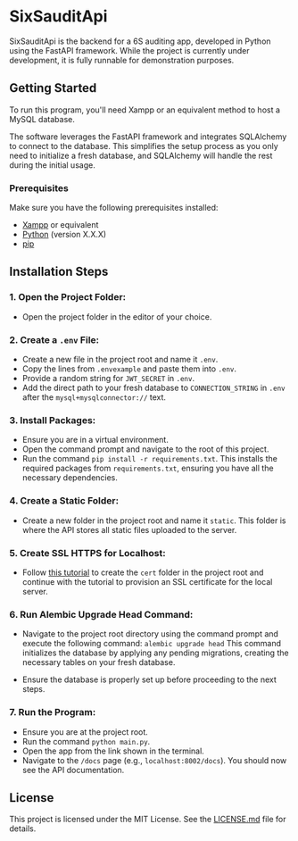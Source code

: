 # SixSauditApi

SixSauditApi is the backend for a 6S auditing app, developed in Python using the FastAPI framework. While the project is currently under development, it is fully runnable for demonstration purposes.

## Getting Started

To run this program, you'll need Xampp or an equivalent method to host a MySQL database.

The software leverages the FastAPI framework and integrates SQLAlchemy to connect to the database. This simplifies the setup process as you only need to initialize a fresh database, and SQLAlchemy will handle the rest during the initial usage.

### Prerequisites

Make sure you have the following prerequisites installed:

- [Xampp](https://www.apachefriends.org/index.html) or equivalent
- [Python](https://www.python.org/downloads/) (version X.X.X)
- [pip](https://pip.pypa.io/en/stable/installation/)

## Installation Steps

### 1. Open the Project Folder:

- Open the project folder in the editor of your choice.

### 2. Create a `.env` File:

- Create a new file in the project root and name it `.env`.
- Copy the lines from `.envexample` and paste them into `.env`.
- Provide a random string for `JWT_SECRET` in `.env`.
- Add the direct path to your fresh database to `CONNECTION_STRING` in `.env` after the `mysql+mysqlconnector://` text.

### 3. Install Packages:

- Ensure you are in a virtual environment.
- Open the command prompt and navigate to the root of this project.
- Run the command `pip install -r requirements.txt`.
  This installs the required packages from `requirements.txt`, ensuring you have all the necessary dependencies.

### 4. Create a Static Folder:

- Create a new folder in the project root and name it `static`.
  This folder is where the API stores all static files uploaded to the server.

### 5. Create SSL HTTPS for Localhost:

- Follow [this tutorial](https://www.section.io/engineering-education/how-to-get-ssl-https-for-localhost/) to create the `cert` folder in the project root and continue with the tutorial to provision an SSL certificate for the local server.

### 6. Run Alembic Upgrade Head Command:

- Navigate to the project root directory using the command prompt and execute the following command:
`alembic upgrade head` This command initializes the database by applying any pending migrations, creating the necessary tables on your fresh database.

- Ensure the database is properly set up before proceeding to the next steps.

### 7. Run the Program:

- Ensure you are at the project root.
- Run the command `python main.py`.
- Open the app from the link shown in the terminal.
- Navigate to the `/docs` page (e.g., `localhost:8002/docs`).
  You should now see the API documentation.

## License

This project is licensed under the MIT License. See the [LICENSE.md](LICENSE.md) file for details.
